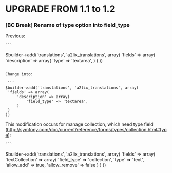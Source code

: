 UPGRADE FROM 1.1 to 1.2
=======================

### [BC Break] Rename of type option into field_type

Previous:

    ```
$builder->add('translations', 'a2lix_translations', array(
    'fields' => array(
        'description' => array(
            'type' => 'textarea',
        )
    )
))
   ```

Change into:

    ```
$builder->add('translations', 'a2lix_translations', array(
    'fields' => array(
        'description' => array(
            'field_type' => 'textarea',
        )
    )
))
   ```


This modification occurs for manage collection, which need type field (http://symfony.com/doc/current/reference/forms/types/collection.html#type):

    ```
$builder->add('translations', 'a2lix_translations', array(
    'fields' => array(
        'textCollection' => array(
            'field_type' => 'collection',
            'type' => 'text',
            'allow_add' => true,
            'allow_remove' => false
        )
    )
))
   ```
